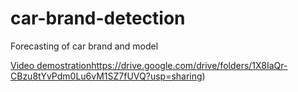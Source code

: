 # car-brand-detection
Forecasting of car brand and model

[Video demostration](https://drive.google.com/drive/folders/1X8IaQr-CBzu8tYvPdm0Lu6vM1SZ7fUVQ?usp=sharing)https://drive.google.com/drive/folders/1X8IaQr-CBzu8tYvPdm0Lu6vM1SZ7fUVQ?usp=sharing)
